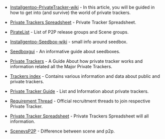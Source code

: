 * [Installgentoo-PrivateTracker-wiki](https://wiki.installgentoo.com/index.php/Private_trackers) - In this article, you will be guided in how to get into (and survive) the world of private trackers.

* [Private Trackers Spreadsheet](https://hdvinnie.github.io/Private-Trackers-Spreadsheet/) - Private Tracker Spreadsheet.

* [PirateList](https://www.notion.so/Pirates-c6362fa7a32a47c5904b0509e9ca1cd3) - List of P2P release groups and Scene groups.

* [Installgentoo-Seedbox-wiki](https://wiki.installgentoo.com/wiki/Seedboxes) - small info around seedbox.

* [Seedboxgui](https://seedboxgui.de/) - An informative guide about seedboxes.

* [Private Trackers](https://rentry.co/private-trackers) - A Guide About how private tracker works and information related all the Major Private Trackers.

* [Trackers index](https://reddit.com/r/trackers/w/index) - Contains various information and data about public and private trackers.

* [Private Tracker Guide](https://docs.google.com/spreadsheets/d/1SUza1pwLS1g8Hj1ah-H-C34ClzFl5xl74qeCSID1IoI/edit?usp=sharing) - List and Information about private trackers.

* [Requirement Thread](https://files.catbox.moe/z8iw78.png) - Official recruitment threads to join respective Private Tracker.

* [Private Tracker Spreadsheet](https://hdvinnie.github.io/Private-Trackers-Spreadsheet/) - Private Trackers Spreadsheet will all information.

* [ScenevsP2P](https://www.reddit.com/r/Piracy/comments/b0c0ns/difference_between_the_scene_and_p2p/) - Difference between scene and p2p.
